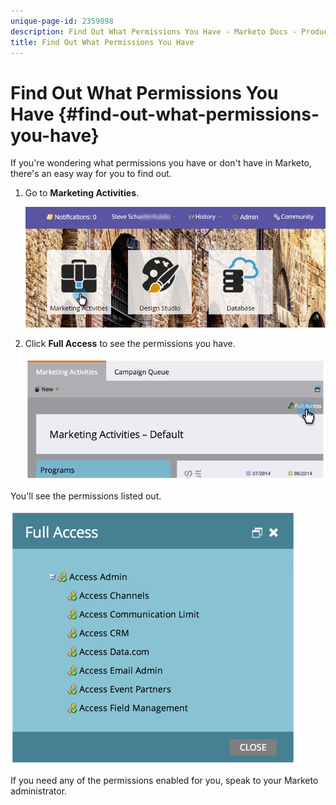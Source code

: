 ```yaml
---
unique-page-id: 2359898
description: Find Out What Permissions You Have - Marketo Docs - Product Documentation
title: Find Out What Permissions You Have
---
```


# Find Out What Permissions You Have {#find-out-what-permissions-you-have}

If you're wondering what permissions you have or don't have in Marketo, there's an easy way for you to find out.

1. Go to **Marketing Activities**.

   ![](assets/login-marketing-activities.png)

1. Click **Full Access** to see the permissions you have.

   ![](assets/image2014-9-8-17-3a45-3a13.png)

You'll see the permissions listed out.

   ![](assets/image2014-9-8-17-3a45-3a23.png)

   If you need any of the permissions enabled for you, speak to your Marketo administrator.
